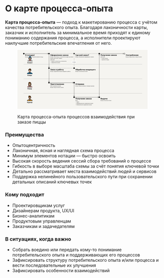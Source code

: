 # О карте процесса-опыта

**Карта процесса-опыта** — подход к макетированию процесса с учётом качества потребительского опыта. Благодаря лаконичности карты, заказчик и исполнитель за минимальное время приходят к единому пониманию содержания процесса, а исполнители проектируют наилучшие потребительские впечатления от него.

<figure><img src=".gitbook/assets/Pizza Collaboration XPM@2x.png" alt=""><figcaption><p>Карта процесса-опыта процессов взаимодействия при заказе пиццы</p></figcaption></figure>

### Преимущества

* Опытоцентричность
* Лаконичная, ясная и наглядная схема процесса
* Минимум элементов нотации — быстро освоить
* Высокая скорость ведения сессий сбора требований о процессе
* Гибкость в выборе масштаба схемы за счёт понятия ключевой точки
* Детально рассматривает места взаимодействий людей и сервисов
* Поддержка нелинейного пользовательского пути при сохранении детальных описаний ключевых точек

### Кому подходит <a href="#user-content-elements" id="user-content-elements"></a>

* Проектировщикам услуг
* Дизайнерам продукта, UX/UI
* Бизнес-аналитикам
* Продуктовым управленцам
* Заказчикам и задачедателям

### В ситуациях, когда важно

* Собрать воедино или передать кому-то понимание потребительского опыта и поддерживающих его процессов
* Зафиксировать структуру потребительского опыта и/или процесса и вести последовательные их улучшения
* Зафиксировать особенности взаимодействий&#x20;
